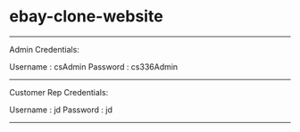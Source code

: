 # ebay-clone-website

**************************************************************************************
Admin Credentials:

Username : csAdmin
Password : cs336Admin

**************************************************************************************

Customer Rep Credentials: 

Username : jd
Password : jd

**************************************************************************************
